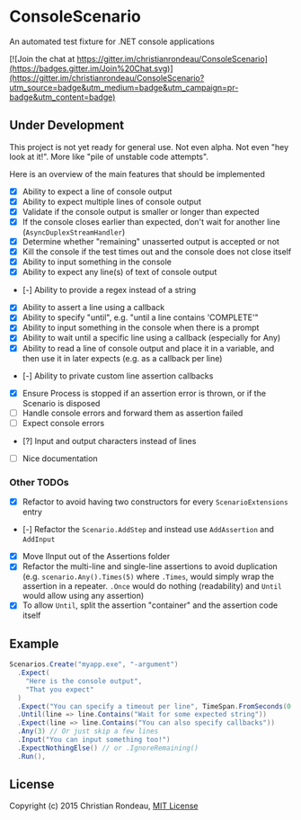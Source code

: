 # ConsoleScenario

An automated test fixture for .NET console applications

[![Join the chat at https://gitter.im/christianrondeau/ConsoleScenario](https://badges.gitter.im/Join%20Chat.svg)](https://gitter.im/christianrondeau/ConsoleScenario?utm_source=badge&utm_medium=badge&utm_campaign=pr-badge&utm_content=badge)

## Under Development

This project is not yet ready for general use. Not even alpha. Not even "hey look at it!". More like "pile of unstable code attempts".

Here is an overview of the main features that should be implemented

- [X] Ability to expect a line of console output
- [X] Ability to expect multiple lines of console output
- [X] Validate if the console output is smaller or longer than expected
- [X] If the console closes earlier than expected, don't wait for another line (`AsyncDuplexStreamHandler`)
- [X] Determine whether "remaining" unasserted output is accepted or not
- [X] Kill the console if the test times out and the console does not close itself
- [X] Ability to input something in the console
- [X] Ability to expect any line(s) of text of console output
- [-] Ability to provide a regex instead of a string
- [X] Ability to assert a line using a callback
- [X] Ability to specify "until", e.g. "until a line contains 'COMPLETE'"
- [X] Ability to input something in the console when there is a prompt
- [X] Ability to wait until a specific line using a callback (especially for Any)
- [X] Ability to read a line of console output and place it in a variable, and then use it in later expects (e.g. as a callback per line)
- [-] Ability to private custom line assertion callbacks
- [X] Ensure Process is stopped if an assertion error is thrown, or if the Scenario is disposed
- [ ] Handle console errors and forward them as assertion failed
- [ ] Expect console errors
- [?] Input and output characters instead of lines
- [ ] Nice documentation

### Other TODOs

- [X] Refactor to avoid having two constructors for every `ScenarioExtensions` entry
- [-] Refactor the `Scenario.AddStep` and instead use `AddAssertion` and `AddInput`
- [X] Move IInput out of the Assertions folder
- [X] Refactor the multi-line and single-line assertions to avoid duplication (e.g. `scenario.Any().Times(5)` where `.Times`, would simply wrap the assertion in a repeater. `.Once` would do nothing (readability) and `Until` would allow using any assertion)
- [X] To allow `Until`, split the assertion "container" and the assertion code itself

## Example

```csharp
Scenarios.Create("myapp.exe", "-argument")
  .Expect(
    "Here is the console output",
    "That you expect"
  )
  .Expect("You can specify a timeout per line", TimeSpan.FromSeconds(0.5))
  .Until(line => line.Contains("Wait for some expected string"))
  .Expect(line => line.Contains("You can also specify callbacks"))
  .Any(3) // Or just skip a few lines
  .Input("You can input something too!")
  .ExpectNothingElse() // or .IgnoreRemaining()
  .Run(),
```

## License

Copyright (c) 2015 Christian Rondeau, [MIT License](LICENSE)